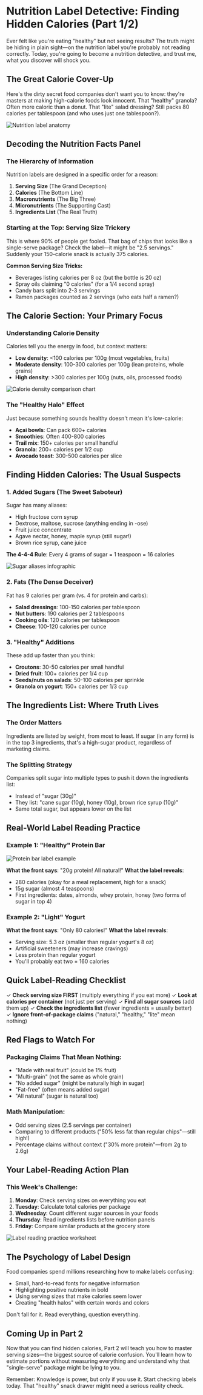 # Nutrition Label Detective: Finding Hidden Calories (Part 1/2)

Ever felt like you're eating "healthy" but not seeing results? The truth might be hiding in plain sight—on the nutrition label you're probably not reading correctly. Today, you're going to become a nutrition detective, and trust me, what you discover will shock you.

## The Great Calorie Cover-Up

Here's the dirty secret food companies don't want you to know: they're masters at making high-calorie foods look innocent. That "healthy" granola? Often more caloric than a donut. That "lite" salad dressing? Still packs 80 calories per tablespoon (and who uses just one tablespoon?).

![Nutrition label anatomy](/images/knowledge-base/550e8400-e29b-41d4-a716-446655440005/nutrition-label-anatomy.png)

## Decoding the Nutrition Facts Panel

### The Hierarchy of Information

Nutrition labels are designed in a specific order for a reason:

1. **Serving Size** (The Grand Deception)
2. **Calories** (The Bottom Line)
3. **Macronutrients** (The Big Three)
4. **Micronutrients** (The Supporting Cast)
5. **Ingredients List** (The Real Truth)

### Starting at the Top: Serving Size Trickery

This is where 90% of people get fooled. That bag of chips that looks like a single-serve package? Check the label—it might be "2.5 servings." Suddenly your 150-calorie snack is actually 375 calories.

**Common Serving Size Tricks:**
- Beverages listing calories per 8 oz (but the bottle is 20 oz)
- Spray oils claiming "0 calories" (for a 1/4 second spray)
- Candy bars split into 2-3 servings
- Ramen packages counted as 2 servings (who eats half a ramen?)

## The Calorie Section: Your Primary Focus

### Understanding Calorie Density

Calories tell you the energy in food, but context matters:
- **Low density**: <100 calories per 100g (most vegetables, fruits)
- **Moderate density**: 100-300 calories per 100g (lean proteins, whole grains)
- **High density**: >300 calories per 100g (nuts, oils, processed foods)

![Calorie density comparison chart](/images/knowledge-base/550e8400-e29b-41d4-a716-446655440005/calorie-density-visual.png)

### The "Healthy Halo" Effect

Just because something sounds healthy doesn't mean it's low-calorie:
- **Açai bowls**: Can pack 600+ calories
- **Smoothies**: Often 400-800 calories
- **Trail mix**: 150+ calories per small handful
- **Granola**: 200+ calories per 1/2 cup
- **Avocado toast**: 300-500 calories per slice

## Finding Hidden Calories: The Usual Suspects

### 1. Added Sugars (The Sweet Saboteur)

Sugar has many aliases:
- High fructose corn syrup
- Dextrose, maltose, sucrose (anything ending in -ose)
- Fruit juice concentrate
- Agave nectar, honey, maple syrup (still sugar!)
- Brown rice syrup, cane juice

**The 4-4-4 Rule**: Every 4 grams of sugar = 1 teaspoon = 16 calories

![Sugar aliases infographic](/images/knowledge-base/550e8400-e29b-41d4-a716-446655440005/sugar-names-list.png)

### 2. Fats (The Dense Deceiver)

Fat has 9 calories per gram (vs. 4 for protein and carbs):
- **Salad dressings**: 100-150 calories per tablespoon
- **Nut butters**: 190 calories per 2 tablespoons
- **Cooking oils**: 120 calories per tablespoon
- **Cheese**: 100-120 calories per ounce

### 3. "Healthy" Additions

These add up faster than you think:
- **Croutons**: 30-50 calories per small handful
- **Dried fruit**: 100+ calories per 1/4 cup
- **Seeds/nuts on salads**: 50-100 calories per sprinkle
- **Granola on yogurt**: 150+ calories per 1/3 cup

## The Ingredients List: Where Truth Lives

### The Order Matters

Ingredients are listed by weight, from most to least. If sugar (in any form) is in the top 3 ingredients, that's a high-sugar product, regardless of marketing claims.

### The Splitting Strategy

Companies split sugar into multiple types to push it down the ingredients list:
- Instead of "sugar (30g)"
- They list: "cane sugar (10g), honey (10g), brown rice syrup (10g)"
- Same total sugar, but appears lower on the list

## Real-World Label Reading Practice

### Example 1: "Healthy" Protein Bar

![Protein bar label example](/images/knowledge-base/550e8400-e29b-41d4-a716-446655440005/protein-bar-label.png)

**What the front says**: "20g protein! All natural!"
**What the label reveals**:
- 280 calories (okay for a meal replacement, high for a snack)
- 15g sugar (almost 4 teaspoons)
- First ingredients: dates, almonds, whey protein, honey (two forms of sugar in top 4)

### Example 2: "Light" Yogurt

**What the front says**: "Only 80 calories!"
**What the label reveals**:
- Serving size: 5.3 oz (smaller than regular yogurt's 8 oz)
- Artificial sweeteners (may increase cravings)
- Less protein than regular yogurt
- You'll probably eat two = 160 calories

## Quick Label-Reading Checklist

✓ **Check serving size FIRST** (multiply everything if you eat more)
✓ **Look at calories per container** (not just per serving)
✓ **Find all sugar sources** (add them up)
✓ **Check the ingredients list** (fewer ingredients = usually better)
✓ **Ignore front-of-package claims** ("natural," "healthy," "lite" mean nothing)

## Red Flags to Watch For

### Packaging Claims That Mean Nothing:
- "Made with real fruit" (could be 1% fruit)
- "Multi-grain" (not the same as whole grain)
- "No added sugar" (might be naturally high in sugar)
- "Fat-free" (often means added sugar)
- "All natural" (sugar is natural too)

### Math Manipulation:
- Odd serving sizes (2.5 servings per container)
- Comparing to different products ("50% less fat than regular chips"—still high!)
- Percentage claims without context ("30% more protein"—from 2g to 2.6g)

## Your Label-Reading Action Plan

### This Week's Challenge:

1. **Monday**: Check serving sizes on everything you eat
2. **Tuesday**: Calculate total calories per package
3. **Wednesday**: Count different sugar sources in your foods
4. **Thursday**: Read ingredients lists before nutrition panels
5. **Friday**: Compare similar products at the grocery store

![Label reading practice worksheet](/images/knowledge-base/550e8400-e29b-41d4-a716-446655440005/label-worksheet.png)

## The Psychology of Label Design

Food companies spend millions researching how to make labels confusing:
- Small, hard-to-read fonts for negative information
- Highlighting positive nutrients in bold
- Using serving sizes that make calories seem lower
- Creating "health halos" with certain words and colors

Don't fall for it. Read everything, question everything.

## Coming Up in Part 2

Now that you can find hidden calories, Part 2 will teach you how to master serving sizes—the biggest source of calorie confusion. You'll learn how to estimate portions without measuring everything and understand why that "single-serve" package might be lying to you.

Remember: Knowledge is power, but only if you use it. Start checking labels today. That "healthy" snack drawer might need a serious reality check.
